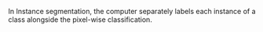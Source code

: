 In Instance segmentation, the computer separately labels each instance of a class alongside the pixel-wise classification. 
